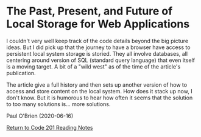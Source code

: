 # The Past, Present, and Future of Local Storage for Web Applications

I couldn't very well keep track of the code details beyond the big picture ideas.  But I did pick up that the journey to have a browser have access to persistent local system storage is storied. They all involve databases, all centering around version of SQL (standard query language) that even itself is a moving target. A bit of a "wild west" as of the time of the article's publication.

The article give a full history and then sets up another version of how to access and store content on the local system. How does it stack up now, I don't know. But it is humorous to hear how often it seems that the solution to too many solutions is... more solutions.

Paul O'Brien (2020-06-16)

[Return to Code 201 Reading Notes](https://pvobrien.github.io/reading-notes/)
